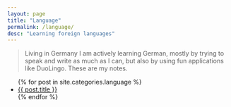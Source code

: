 ```yaml
---
layout: page
title: "Language"
permalink: /language/
desc: "Learning foreign languages"
---
```


> Living in Germany I am actively learning German, mostly by trying to speak and write as much as I can, but also by using fun applications like DuoLingo. These are my notes.

<div class="language">
  <ul class="post-list">
  {% for post in site.categories.language %}
    <li>
      <a class="post-link" href="{{ post.url | prepend: site.baseurl }}">
        {{ post.title }}
      </a>
    </li>
  {% endfor %}
  </ul>
</div>
